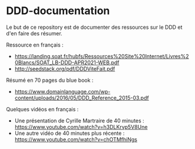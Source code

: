 # DDD-documentation
Le but de ce repository est de documenter des ressources sur le DDD et d'en faire des résumer.

Ressource en français :
- https://landing.soat.fr/hubfs/Ressources%20Site%20Internet/Livres%20Blancs/SOAT_LB-DDD-APR2021-WEB.pdf     
- http://seedstack.org/pdf/DDDViteFait.pdf     

Résumé en 70 pages du blue book :      
- https://www.domainlanguage.com/wp-content/uploads/2016/05/DDD_Reference_2015-03.pdf

Quelques vidéos en français :      
- Une présentation de Cyrille Martraire de 40 minutes : https://www.youtube.com/watch?v=h3DLKrvp5V8Une 
- Une autre vidéo de 40 minutes plus récente : https://www.youtube.com/watch?v=chOTMfhiNgs

